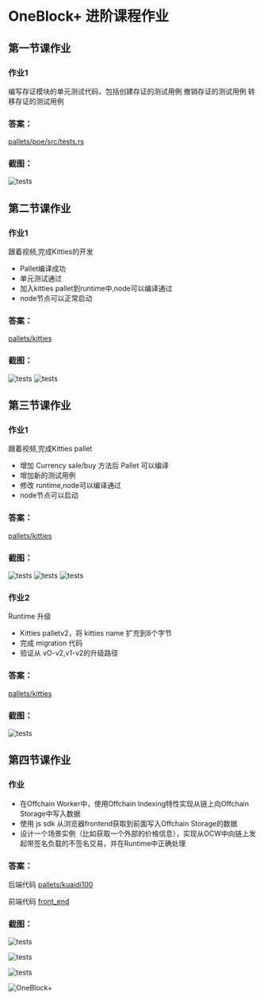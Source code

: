 # OneBlock+ 进阶课程作业

## 第一节课作业

### 作业1

编写存证模块的单元测试代码，包括创建存证的测试用例
撤销存证的测试用例
转移存证的测试用例

### 答案：
[pallets/poe/src/tests.rs](./pallets/poe/src/tests.rs)

### 截图：
![tests](./img/lesson01_01.png)

## 第二节课作业

### 作业1

跟着视频,完成Kitties的开发
* Pallet编译成功
* 单元测试通过
* 加入kitties pallet到runtime中,node可以编译通过
* node节点可以正常启动

### 答案：
[pallets/kitties](./pallets/kitties)

### 截图：
![tests](./img/lesson02_01.png)
![tests](./img/lesson02_02.png)

## 第三节课作业

### 作业1

跟着视频,完成Kitties pallet
* 增加 Currency sale/buy 方法后 Pallet 可以编译
* 增加新的测试用例
* 修改 runtime,node可以编译通过
* node节点可以启动

### 答案：
[pallets/kitties](./pallets/kitties)

### 截图：
![tests](./img/lesson03_01.png)
![tests](./img/lesson03_02.png)
![tests](./img/lesson03_03.png)

### 作业2

Runtime 升级
* Kitties palletv2，将 kitties name 扩充到8个字节
* 完成 migration 代码
* 验证从 vO-v2,v1-v2的升级路径

### 答案：
[pallets/kitties](./pallets/kitties)

### 截图：
![tests](./img/lesson03_04.png)

## 第四节课作业

### 作业

* 在Offchain Worker中，使用Offchain Indexing特性实现从链上向Offchain Storage中写入数据
* 使用 js sdk 从浏览器frontend获取到前面写入Offchain Storage的数据
* 设计一个场景实例（比如获取一个外部的价格信息），实现从OCW中向链上发起带签名负载的不签名交易，并在Runtime中正确处理

### 答案：

后端代码 [pallets/kuaidi100](./pallets/kuaidi100)

前端代码 [front_end](./front_end)
### 截图：
![tests](./img/lesson04_01.png)

![tests](./img/lesson04_02.png)

![tests](./img/lesson04_03.png)

![OneBlock+](./img/substrate.png)
